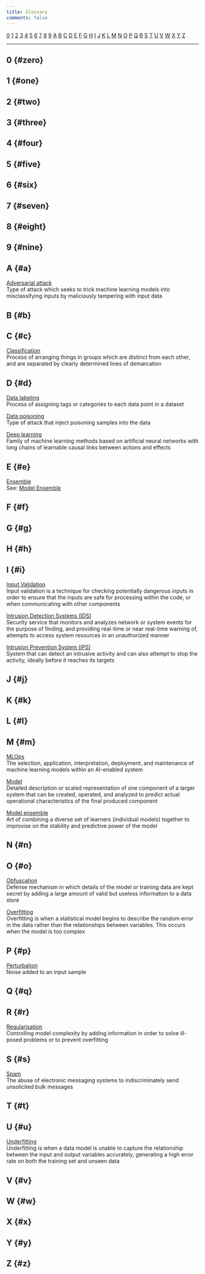 ```yaml
---
title: Glossary
comments: false
---
```


[0](#zero) [1](#one) [2](#two) [3](#three) [4](#four) [5](#five) [6](#six)
[7](#seven) [8](#eight) [9](#nine) [A](#a) [B](#b) [C](#c) [D](#d) [E](#e)
[F](#f) [G](#g) [H](#h) [I](#i) [J](#j) [K](#k) [L](#l) [M](#m) [N](#n) [O](#o)
[P](#p) [Q](#q) [R](#r) [S](#s) [T](#t) [U](#u) [V](#v) [W](#w) [X](#x) [Y](#y)
[Z](#z)

---

## 0 {#zero}

[]()

## 1 {#one}

[]()

## 2 {#two}

[]()

## 3 {#three}

[]()

## 4 {#four}

[]()

## 5 {#five}

[]()

## 6 {#six}

[]()

## 7 {#seven}

[]()

## 8 {#eight}

[]()

## 9 {#nine}

[]()

## A {#a}


[Adversarial attack](#adversarial_attack)  
Type of attack which seeks to trick machine learning models into misclassifying inputs by maliciously tampering with input data

## B {#b}

[]()

## C {#c}

[Classification](#classification)  
Process of arranging things in groups which are distinct from each other, and are separated by clearly determined lines of demarcation

## D {#d}

[Data labeling](#data_labeling)  
Process of assigning tags or categories to each data point in a dataset

[Data poisoning](#data_poisoning)  
Type of attack that inject poisoning samples into the data

[Deep learning](#deep_learning)  
Family of machine learning methods based on artificial neural networks with long chains of learnable causal links between actions and effects

## E {#e}

[Ensemble](#ensemble)  
See: [Model Ensemble](#model_ensemble)

## F {#f}

[]()

## G {#g}

[]()

## H {#h}

[]()

## I {#i}

[Input Validation](#input_validation)  
Input validation is a technique for checking potentially dangerous inputs in order to ensure that the inputs are safe for processing within the code, or when communicating with other components

[Intrusion Detection Systems (IDS)](#ids)  
Security service that monitors and analyzes network or system events for the purpose of finding, and providing real-time or near real-time warning of, attempts to access system resources in an unauthorized manner

[Intrusion Prevention System (IPS)](#ips)  
System that can detect an intrusive activity and can also attempt to stop the activity, ideally before it reaches its targets

## J {#j}

[]()

## K {#k}

[]()

## L {#l}

[]()

## M {#m}

[MLOps](#mlops)  
The selection, application, interpretation, deployment, and maintenance of machine learning models within an AI-enabled system

[Model](#model)  
Detailed description or scaled representation of one component of a larger system that can be created, operated, and analyzed to predict actual operational characteristics of the final produced component

[Model ensemble](#model_ensemble)  
Art of combining a diverse set of learners (individual models) together to improvise on the stability and predictive power of the model

## N {#n}

[]()

## O {#o}

[Obfuscation](#obfuscation)  
Defense mechanism in which details of the model or training data are kept secret by adding a large amount of valid but useless information to a data store 

[Overfitting](#overfitting)  
Overfitting is when a statistical model begins to describe the random error in the data rather than the relationships between variables. This occurs when the model is too complex

## P {#p}

[Perturbation](#perturbation)  
Noise added to an input sample

## Q {#q}

[]()

## R {#r}

[Regularisation](#regularisation)  
Controlling model complexity by adding information in order to solve ill-posed problems or to prevent overfitting

## S {#s}

[Spam](#spam)  
The abuse of electronic messaging systems to indiscriminately send unsolicited bulk messages

## T {#t}

[]()

## U {#u}

[Underfitting](#underfitting)  
Underfitting is when a data model is unable to capture the relationship between the input and output variables accurately, generating a high error rate on both the training set and unseen data

## V {#v}

[]()

## W {#w}

[]()

## X {#x}

[]()

## Y {#y}

[]()

## Z {#z}

[]()
